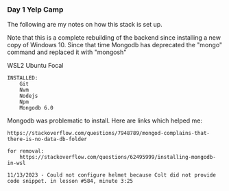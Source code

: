 ### Day 1 Yelp Camp ###

The following are my notes on how this stack is set up.

Note that this is a complete rebuilding of the backend since installing a new copy of Windows 10.  Since that time Mongodb has deprecated the "mongo" command and replaced it with "mongosh"

WSL2 Ubuntu Focal

    INSTALLED:
        Git
        Nvm
        Nodejs
        Npm
        Mongodb 6.0

Mongodb was problematic to install. Here are links which helped me:

    https://stackoverflow.com/questions/7948789/mongod-complains-that-there-is-no-data-db-folder

    for removal:
        https://stackoverflow.com/questions/62495999/installing-mongodb-in-wsl

    11/13/2023 - Could not configure helmet because Colt did not provide code snippet. in lesson #584, minute 3:25